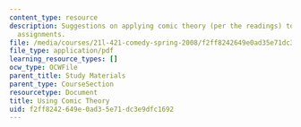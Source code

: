 ```yaml
---
content_type: resource
description: Suggestions on applying comic theory (per the readings) to one's essay
  assignments.
file: /media/courses/21l-421-comedy-spring-2008/f2ff8242649e0ad35e71dc3e9dfc1692_using_theory.pdf
file_type: application/pdf
learning_resource_types: []
ocw_type: OCWFile
parent_title: Study Materials
parent_type: CourseSection
resourcetype: Document
title: Using Comic Theory
uid: f2ff8242-649e-0ad3-5e71-dc3e9dfc1692
---
```


